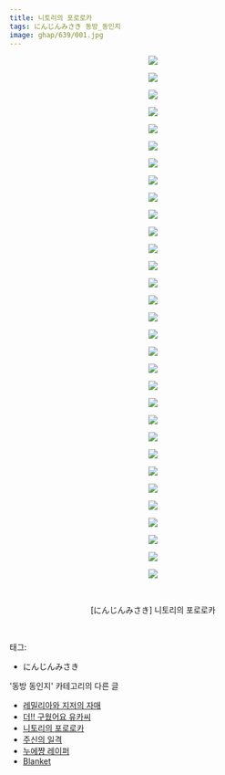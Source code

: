 ```yaml
---
title: 니토리의 포로로카
tags: にんじんみさき 동방_동인지
image: ghap/639/001.jpg
---
```

<div class="article">
<p style="text-align: center; clear: none; float: none;"><img src="{{ site.nasurl }}/ghap/639/001.jpg"/></p>
<p style="text-align: center; clear: none; float: none;"><img src="{{ site.nasurl }}/ghap/639/002.jpg"/></p>
<p style="text-align: center; clear: none; float: none;"><img src="{{ site.nasurl }}/ghap/639/003.jpg"/></p>
<p style="text-align: center; clear: none; float: none;"><img src="{{ site.nasurl }}/ghap/639/004.jpg"/></p>
<p style="text-align: center; clear: none; float: none;"><img src="{{ site.nasurl }}/ghap/639/005.jpg"/></p>
<p style="text-align: center; clear: none; float: none;"><img src="{{ site.nasurl }}/ghap/639/006.jpg"/></p>
<p style="text-align: center; clear: none; float: none;"><img src="{{ site.nasurl }}/ghap/639/007.jpg"/></p>
<p style="text-align: center; clear: none; float: none;"><img src="{{ site.nasurl }}/ghap/639/008.jpg"/></p>
<p style="text-align: center; clear: none; float: none;"><img src="{{ site.nasurl }}/ghap/639/009.jpg"/></p>
<p style="text-align: center; clear: none; float: none;"><img src="{{ site.nasurl }}/ghap/639/010.jpg"/></p>
<p style="text-align: center; clear: none; float: none;"><img src="{{ site.nasurl }}/ghap/639/011.jpg"/></p>
<p style="text-align: center; clear: none; float: none;"><img src="{{ site.nasurl }}/ghap/639/012.jpg"/></p>
<p style="text-align: center; clear: none; float: none;"><img src="{{ site.nasurl }}/ghap/639/013.jpg"/></p>
<p style="text-align: center; clear: none; float: none;"><img src="{{ site.nasurl }}/ghap/639/014.jpg"/></p>
<p style="text-align: center; clear: none; float: none;"><img src="{{ site.nasurl }}/ghap/639/015.jpg"/></p>
<p style="text-align: center; clear: none; float: none;"><img src="{{ site.nasurl }}/ghap/639/016.jpg"/></p>
<p style="text-align: center; clear: none; float: none;"><img src="{{ site.nasurl }}/ghap/639/017.jpg"/></p>
<p style="text-align: center; clear: none; float: none;"><img src="{{ site.nasurl }}/ghap/639/018.jpg"/></p>
<p style="text-align: center; clear: none; float: none;"><img src="{{ site.nasurl }}/ghap/639/019.jpg"/></p>
<p style="text-align: center; clear: none; float: none;"><img src="{{ site.nasurl }}/ghap/639/020.jpg"/></p>
<p style="text-align: center; clear: none; float: none;"><img src="{{ site.nasurl }}/ghap/639/021.jpg"/></p>
<p style="text-align: center; clear: none; float: none;"><img src="{{ site.nasurl }}/ghap/639/022.jpg"/></p>
<p style="text-align: center; clear: none; float: none;"><img src="{{ site.nasurl }}/ghap/639/023.jpg"/></p>
<p style="text-align: center; clear: none; float: none;"><img src="{{ site.nasurl }}/ghap/639/024.jpg"/></p>
<p style="text-align: center; clear: none; float: none;"><img src="{{ site.nasurl }}/ghap/639/025.jpg"/></p>
<p style="text-align: center; clear: none; float: none;"><img src="{{ site.nasurl }}/ghap/639/026.jpg"/></p>
<p style="text-align: center; clear: none; float: none;"><img src="{{ site.nasurl }}/ghap/639/027.jpg"/></p>
<p style="text-align: center; clear: none; float: none;"><img src="{{ site.nasurl }}/ghap/639/028.jpg"/></p>
<p style="text-align: center; clear: none; float: none;"><img src="{{ site.nasurl }}/ghap/639/029.jpg"/></p>
<p style="text-align: center; clear: none; float: none;"><img src="{{ site.nasurl }}/ghap/639/030.jpg"/></p>
<p style="text-align: center; clear: none; float: none;"><img src="{{ site.nasurl }}/ghap/639/031.jpg"/></p>
<p style="text-align: center; clear: none; float: none;"><br/></p>
<p style="text-align: center; clear: none; float: none;">[にんじんみさき] 니토리의 포로로카</p>
<p><br/></p>
</div><div class="tagTrail">
<p>태그: </p>
<ul>
<li>にんじんみさき</li>
</ul>
</div><div class="another">
<p>'동방 동인지' 카테고리의 다른 글</p>
<ul>
<li><a href="/2016-07-02-ghap_641">레밀리아와 지저의 자매</a></li>
<li><a href="/2016-07-02-ghap_640">더!! 구웠어요 유카씨</a></li>
<li><a href="/2016-07-02-ghap_639">니토리의 포로로카</a></li>
<li><a href="/2016-07-02-ghap_638">주신의 일격</a></li>
<li><a href="/2016-07-02-ghap_637">누에쨩 레이퍼</a></li>
<li><a href="/2016-07-02-ghap_636">Blanket</a></li>
</ul>
</div><div class="cb_module cb_fluid">
<div class="cb_wrt cb_profile">
</div><!-- commentList close -->
</div>